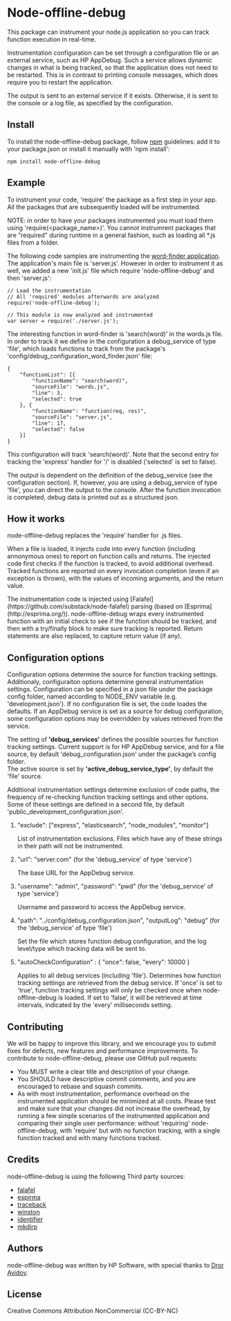 Node-offline-debug
===============================

<p>This package can instrument your node.js application so you can track function execution in real-time.</p>
<p>Instrumentation configuration can be set through a configuration file or an external service, such as HP AppDebug. Such a service allows dynamic changes in what is being tracked, so that the application does not need to be restarted. This is in contrast to printing console messages, which does require you to restart the application.</p>
<p>The output is sent to an external service if it exists. Otherwise, it is sent to the console or a log file, as specified by the configuration.</p>

## Install

To install the node-offline-debug package, follow [npm](https://www.npmjs.org) guidelines: add it to your package.json or install it manually with 'npm install':

	npm install node-offline-debug

## Example

To instrument your code, 'require' the package as a first step in your app. All the packages that are subsequently loaded will be instrumented.

NOTE: in order to have your packages instrumented you must load them using 'require(<package_name>)'. You cannot instrumrent packages that are "required" during runtime in a general fashion, such as loading all *.js files from a folder.

The following code samples are instrumenting the [word-finder application](https://github.com/amirrajan/word-finder). The application's main file is 'server.js'. However in order to instrument it as well, we added a new 'init.js' file which require 'node-offline-debug' and then 'server.js':

	// Load the instrumentation
	// All 'required' modules afterwards are analyzed
	require('node-offline-debug');

	// This module is now analyzed and instrumented
	var server = require('./server.js');

The interesting function in word-finder is 'search(word)' in the words.js file. In order to track it we define in the configuration a debug_service of type 'file', which loads functions to track from the package's 'config/debug_configuration_word_finder.json' file:

	{
	    "functionList": [{
	        "functionName": "search(word)",
	        "sourceFile": "words.js",
	        "line": 3,
	        "selected": true
	    }, {
	        "functionName": "function(req, res)",
	        "sourceFile": "server.js",
	        "line": 17,
	        "selected": false
	    }]
	}

This configuration will track 'search(word)'. Note that the second entry for tracking the 'express' handler for '/' is disabled ('selected' is set to false).<p/>
The output is dependent on the definition of the debug_service (see the configuration section). If, however, you are using a debug_service of type 'file', you can direct the output to the console. After the function invocation is completed, debug data is printed out as a structured json. 

## How it works

<p>node-offline-debug replaces the 'require' handler for .js files.</p>
<p>When a file is loaded, it injects code into every function (including annonymous ones) to report on function calls and returns. The injected code first checks if the function is tracked, to avoid additional overhead. Tracked functions are reported on every invocation completion (even if an exception is thrown), with the values of incoming arguments, and the return value.</p>
The instrumentation code is injected using [Falafel](https://github.com/substack/node-falafel) parsing (based on [Esprima](http://esprima.org/)). node-offline-debug wraps every instrumented function with an initial check to see if the function should be tracked, and then with a try/finally block to make sure tracking is reported. Return statements are also replaced, to capture return value (if any).

## Configuration options

<p>Configuration options determine the source for function tracking settings. Additionaly, configuraiton options determine general instrumentation settings. Configuration can be specified in a json file under the package config folder, named according to NODE_ENV variable (e.g. 'development.json'). If no configuration file is set, the code loades the defaults. If an AppDebug service is set as a source for debug configuration, some configuration options may be overridden by values retrieved from the service.</p>
<p/>
<p>The setting of <b>'debug_services'</b> defines the possible sources for function tracking settings. Current support is for HP AppDebug service, and for a file source, by default 'debug_configuration.json' under the package’s config folder.<br/>
The active source is set by <b>'active_debug_service_type'</b>, by default the 'file' source.</p>
<p>Additional instrumentation settings determine exclusion of code paths, the frequency of re-checking function tracking settings and other options. Some of these settings are defined in a second file, by default 'public_development_configuration.json'.</p>


1. "exclude": ["express", "elasticsearch", "node_modules", "monitor"]

	List of instrumentation exclusions. Files which have any of these strings in their path will not be instrumented.
2. "url": "server.com" (for the 'debug_service' of type 'service')

	The base URL for the AppDebug service.
3. "username": "admin",
   "password": "pwd" (for the 'debug_service' of type 'service')

   Username and password to access the AppDebug service.
4. "path": "../config/debug_configuration.json",
   "outputLog": "debug" (for the 'debug_service' of type 'file')

   Set the file which stores function debug configuration, and the log level/type which tracking data will be sent to.
5. "autoCheckConfiguration" : {
        "once": false,
        "every": 10000
    }
    
    Applies to all debug services (including 'file'). Determines how function tracking settings are retrieved from the debug service. If 'once' is set to 'true', function tracking settings will only be checked once when node-offline-debug is loaded. If set to ‘false’, it will be retrieved at time intervals, indicated by the 'every' milliseconds setting.

## Contributing

We will be happy to improve this library, and we encourage you to submit fixes for defects, new features and performance improvements. To contribute to node-offline-debug, please use GitHub pull requests:
* You MUST write a clear title and description of your change.
* You SHOULD have descriptive commit comments, and you are encouraged to rebase and squash commits.
* As with most instrumentation, performance overhead on the instrumented application should be minimized at all costs. Please test and make sure that your changes did not increase the overhead, by running a few simple scenarios of the instrumented application and comparing their single user performance: without 'requiring' node-offline-debug, with 'require' but with no function tracking, with a single function tracked and with many functions tracked.

## Credits

node-offline-debug is using the following Third party sources:
* [falafel](https://github.com/substack/node-falafel)
* [espirma](http://esprima.org/)
* [traceback](https://www.npmjs.org/package/traceback)
* [winston](https://www.npmjs.org/package/winston)
* [identifier](https://www.npmjs.org/package/identifier)
* [mkdirp](https://github.com/substack/node-mkdirp)

## Authors

node-offline-debug was written by HP Software, with special thanks to [Dror Avidov](https://github.com/just2click). 

## License

Creative Commons Attribution NonCommercial (CC-BY-NC)